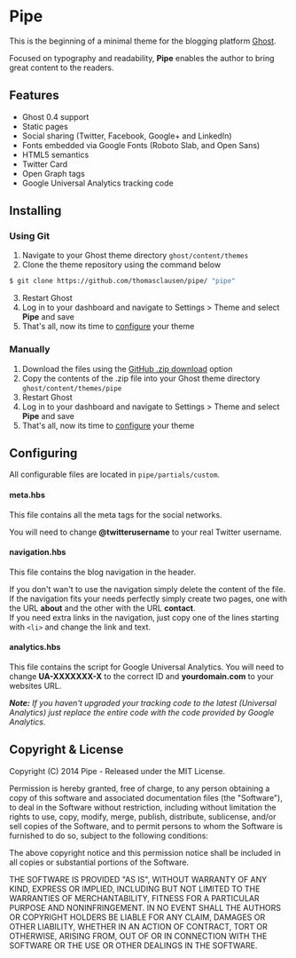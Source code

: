 # Pipe

This is the beginning of a minimal theme for the blogging platform [Ghost](http://tryghost.org).

Focused on typography and readability, **Pipe** enables the author to bring great content to the readers.

## Features
- Ghost 0.4 support
- Static pages
- Social sharing (Twitter, Facebook, Google+ and LinkedIn)
- Fonts embedded via Google Fonts (Roboto Slab, and Open Sans)
- HTML5 semantics
- Twitter Card
- Open Graph tags
- Google Universal Analytics tracking code

## Installing

### Using Git
1. Navigate to your Ghost theme directory `ghost/content/themes`
2. Clone the theme repository using the command below
```sh
$ git clone https://github.com/thomasclausen/pipe/ "pipe"
```
3. Restart Ghost
4. Log in to your dashboard and navigate to Settings > Theme and select **Pipe** and save
5. That's all, now its time to [configure](#configuring) your theme

### Manually
1. Download the files using the [GitHub .zip download](https://github.com/thomasclausen/pipe/archive/master.zip) option
2. Copy the contents of the .zip file into your Ghost theme directory `ghost/content/themes/pipe`
3. Restart Ghost
4. Log in to your dashboard and navigate to Settings > Theme and select **Pipe** and save
5. That's all, now its time to [configure](#configuring) your theme

## Configuring

All configurable files are located in `pipe/partials/custom`.

#### meta.hbs

This file contains all the meta tags for the social networks.

You will need to change **@twitterusername** to your real Twitter username.

#### navigation.hbs

This file contains the blog navigation in the header.

If you don't wan't to use the navigation simply delete the content of the file.<br />
If the navigation fits your needs perfectly simply create two pages, one with the URL **about** and the other with the URL **contact**.<br />
If you need extra links in the navigation, just copy one of the lines starting with `<li>` and change the link and text.

#### analytics.hbs

This file contains the script for Google Universal Analytics.
You will need to change **UA-XXXXXXX-X** to the correct ID and **yourdomain.com** to your websites URL.

_**Note:** If you haven't upgraded your tracking code to the latest (Universal Analytics) just replace the entire code with the code provided by Google Analytics._

## Copyright & License

Copyright (C) 2014 Pipe - Released under the MIT License.

Permission is hereby granted, free of charge, to any person obtaining a copy of this software and associated documentation files (the "Software"), to deal in the Software without restriction, including without limitation the rights to use, copy, modify, merge, publish, distribute, sublicense, and/or sell copies of the Software, and to permit persons to whom the Software is furnished to do so, subject to the following conditions:

The above copyright notice and this permission notice shall be included in all copies or substantial portions of the Software.

THE SOFTWARE IS PROVIDED "AS IS", WITHOUT WARRANTY OF ANY KIND, EXPRESS OR IMPLIED, INCLUDING BUT NOT LIMITED TO THE WARRANTIES OF MERCHANTABILITY, FITNESS FOR A PARTICULAR PURPOSE AND
NONINFRINGEMENT. IN NO EVENT SHALL THE AUTHORS OR COPYRIGHT HOLDERS BE LIABLE FOR ANY CLAIM, DAMAGES OR OTHER LIABILITY, WHETHER IN AN ACTION OF CONTRACT, TORT OR OTHERWISE, ARISING FROM, OUT OF OR IN CONNECTION WITH THE SOFTWARE OR THE USE OR OTHER DEALINGS IN THE SOFTWARE.